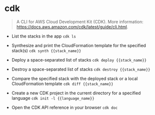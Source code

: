 # cdk
> A CLI for AWS Cloud Development Kit (CDK).
> More information: <https://docs.aws.amazon.com/cdk/latest/guide/cli.html>.

- List the stacks in the app
`cdk ls`

- Synthesize and print the CloudFormation template for the specified stack(s)
`cdk synth {{stack_name}}`

- Deploy a space-separated list of stacks
`cdk deploy {{stack_name}}`

- Destroy a space-separated list of stacks
`cdk destroy {{stack_name}}`

- Compare the specified stack with the deployed stack or a local CloudFormation template
`cdk diff {{stack_name}}`

- Create a new CDK project in the current directory for a specified language
`cdk init -l {{language_name}}`

- Open the CDK API reference in your browser
`cdk doc`
